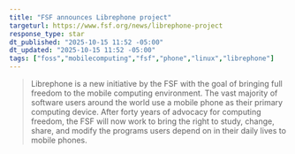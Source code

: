 ```yaml
---
title: "FSF announces Librephone project"
targeturl: https://www.fsf.org/news/librephone-project
response_type: star
dt_published: "2025-10-15 11:52 -05:00"
dt_updated: "2025-10-15 11:52 -05:00"
tags: ["foss","mobilecomputing","fsf","phone","linux","librephone"]
---
```


> Librephone is a new initiative by the FSF with the goal of bringing full freedom to the mobile computing environment. The vast majority of software users around the world use a mobile phone as their primary computing device. After forty years of advocacy for computing freedom, the FSF will now work to bring the right to study, change, share, and modify the programs users depend on in their daily lives to mobile phones.